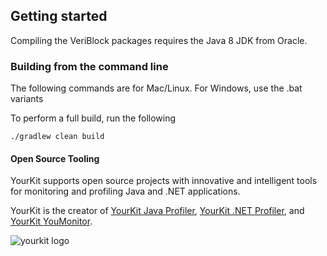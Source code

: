 ## Getting started

Compiling the VeriBlock packages requires the Java 8 JDK from Oracle.

### Building from the command line

The following commands are for Mac/Linux. For Windows, use the .bat variants

To perform a full build, run the following

    ./gradlew clean build
    

#### Open Source Tooling

YourKit supports open source projects with innovative and intelligent tools for monitoring and profiling Java and .NET applications.

YourKit is the creator of [YourKit Java Profiler](https://www.yourkit.com/java/profiler/),
[YourKit .NET Profiler](https://www.yourkit.com/.net/profiler/),
and [YourKit YouMonitor](https://www.yourkit.com/youmonitor/).

![yourkit logo](https://www.yourkit.com/images/yklogo.png)
